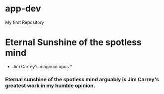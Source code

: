 # app-dev
My first Repository
# Eternal Sunshine of the spotless mind
* Jim Carrey's magnum opus  *
### Eternal sunshine of the spotless mind arguably is Jim Carrey's greatest work in my humble opinion. 
